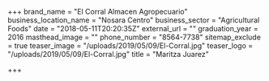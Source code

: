 +++
brand_name = "El Corral Almacen Agropecuario"
business_location_name = "Nosara Centro"
business_sector = "Agricultural Foods"
date = "2018-05-11T20:20:35Z"
external_url = ""
graduation_year = 2016
masthead_image = ""
phone_number = "8564-7738"
sitemap_exclude = true
teaser_image = "/uploads/2019/05/09/El-Corral.jpg"
teaser_logo = "/uploads/2019/05/09/El-Corral.jpg"
title = "Maritza Juarez"

+++
